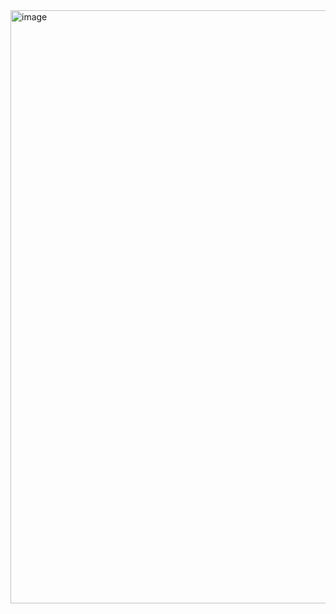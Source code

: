 <img width="949" alt="image" src="https://github.com/user-attachments/assets/1a8c913c-9eeb-429a-8d9b-50eebbb2c118" />

